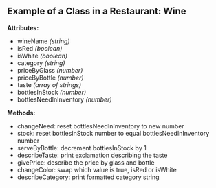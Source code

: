 ## Example of a Class in a Restaurant: Wine

**Attributes:**
  * wineName _(string)_
  * isRed _(boolean)_
  * isWhite _(boolean)_
  * category _(string)_
  * priceByGlass _(number)_
  * priceByBottle _(number)_
  * taste _(array of strings)_
  * bottlesInStock _(number)_
  * bottlesNeedInInventory _(number)_

**Methods:**
  * changeNeed: reset bottlesNeedInInventory to new number
  * stock: reset bottlesInStock number to equal bottlesNeedInInventory number
  * serveByBottle: decrement bottlesInStock by 1
  * describeTaste: print exclamation describing the taste
  * givePrice: describe the price by glass and bottle
  * changeColor: swap which value is true, isRed or isWhite
  * describeCategory: print formatted category string
